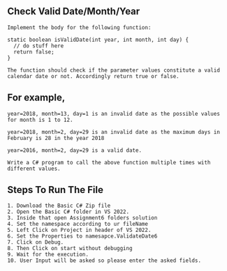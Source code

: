 ## Check Valid Date/Month/Year
    Implement the body for the following function:

    static boolean isValidDate(int year, int month, int day) { 
      // do stuff here
      return false;
    }
    
    The function should check if the parameter values constitute a valid calendar date or not. Accordingly return true or false.

## For example,

    year=2018, month=13, day=1 is an invalid date as the possible values for month is 1 to 12.

    year=2018, month=2, day=29 is an invalid date as the maximum days in February is 28 in the year 2018

    year=2016, month=2, day=29 is a valid date.

    Write a C# program to call the above function multiple times with different values.
    
## Steps To Run The File
    1. Download the Basic C# Zip file
    2. Open the Basic C# folder in VS 2022.
    3. Inside that open Assignment6 folders solution 
    4. Set the namespace according to ur fileName
    5. Left Click on Project in header of VS 2022.
    6. Set the Properties to namesapce.ValidateDate6
    7. Click on Debug.
    8. Then Click on start without debugging
    9. Wait for the execution.
    10. User Input will be asked so please enter the asked fields.





